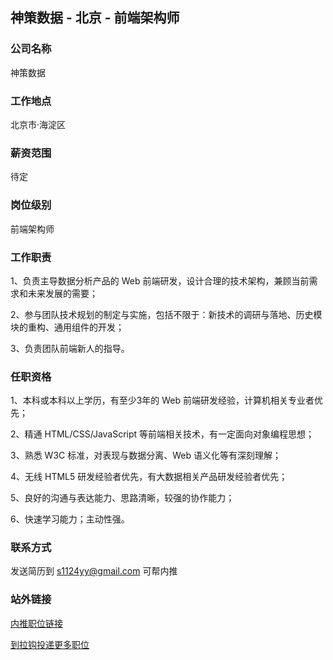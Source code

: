 ## 神策数据 - 北京 - 前端架构师
### 公司名称

神策数据


### 工作地点

北京市·海淀区


### 薪资范围

待定


### 岗位级别

前端架构师


### 工作职责

1、负责主导数据分析产品的 Web 前端研发，设计合理的技术架构，兼顾当前需求和未来发展的需要；

2、参与团队技术规划的制定与实施，包括不限于：新技术的调研与落地、历史模块的重构、通用组件的开发；

3、负责团队前端新人的指导。


### 任职资格

1、本科或本科以上学历，有至少3年的 Web 前端研发经验，计算机相关专业者优先；

2、精通 HTML/CSS/JavaScript 等前端相关技术，有一定面向对象编程思想；

3、熟悉 W3C 标准，对表现与数据分离、Web 语义化等有深刻理解；

4、无线 HTML5 研发经验者优先，有大数据相关产品研发经验者优先；

5、良好的沟通与表达能力、思路清晰，较强的协作能力；

6、快速学习能力；主动性强。


### 联系方式

发送简历到 s1124yy@gmail.com 可帮内推


### 站外链接

[内推职位链接](https://app.mokahr.com/recommendation-apply/sensorsdata/2913#/?_k=e5w1kq)

[到拉钩投递更多职位](https://www.lagou.com/gongsi/j102685.html?code=043yZeBc1A0E7A00QmCc1M8lBc1yZeBL&state=)
